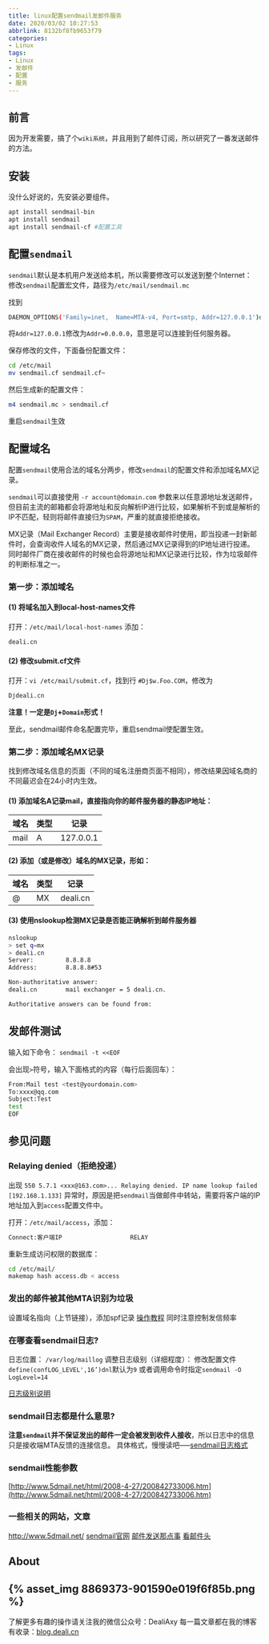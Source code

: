 ```yaml
---
title: linux配置sendmail发邮件服务
date: 2020/03/02 10:27:53
abbrlink: 8132bf8fb9653f79
categories:
- Linux
tags:
- Linux
- 发邮件
- 配置
- 服务
---
```

## 前言
因为开发需要，搞了个`wiki系统`，并且用到了邮件订阅，所以研究了一番发送邮件的方法。

## 安装
没什么好说的，先安装必要组件。

```bash
apt install sendmail-bin
apt install sendmail
apt install sendmail-cf #配置工具
```

## 配置`sendmail`
`sendmail`默认是本机用户发送给本机，所以需要修改可以发送到整个Internet：
修改`sendmail`配置宏文件，路径为`/etc/mail/sendmail.mc`

找到
```bash
DAEMON_OPTIONS('Family=inet,  Name=MTA-v4, Port=smtp, Addr=127.0.0.1')dnl
```
将`Addr=127.0.0.1`修改为`Addr=0.0.0.0`，意思是可以连接到任何服务器。

保存修改的文件，下面备份配置文件：

```bash
cd /etc/mail
mv sendmail.cf sendmail.cf~
```

然后生成新的配置文件：
```bash
m4 sendmail.mc > sendmail.cf
```

重启`sendmail`生效

## 配置域名
配置`sendmail`使用合法的域名分两步，修改`sendmail`的配置文件和添加域名MX记录。

`sendmail`可以直接使用 `-r account@domain.com` 参数来以任意源地址发送邮件，但目前主流的邮箱都会将源地址和反向解析IP进行比较，如果解析不到或是解析的IP不匹配，轻则将邮件直接归为`SPAM`，严重的就直接拒绝接收。

MX记录（Mail Exchanger Record）主要是接收邮件时使用，即当投递一封新邮件时，会查询收件人域名的MX记录，然后通过MX记录得到的IP地址进行投递。同时邮件厂商在接收邮件的时候也会将源地址和MX记录进行比较，作为垃圾邮件的判断标准之一。

### 第一步：添加域名
#### (1) 将域名加入到local-host-names文件
打开：`/etc/mail/local-host-names`
添加：
```bash
deali.cn
```
#### (2) 修改submit.cf文件
打开：`vi /etc/mail/submit.cf`，找到行 `#Dj$w.Foo.COM`，修改为
```bash
Djdeali.cn
```
**注意！一定是`Dj`+`Domain`形式！**

至此，sendmail邮件命名配置完毕，重启sendmail使配置生效。

### 第二步：添加域名MX记录
找到修改域名信息的页面（不同的域名注册商页面不相同），修改结果因域名商的不同最迟会在24小时内生效。
#### (1) 添加域名A记录mail，直接指向你的邮件服务器的静态IP地址：
域名 | 类型 | 记录
--- | ---- | ----
mail | A | 127.0.0.1

#### (2) 添加（或是修改）域名的MX记录，形如：
域名 | 类型 | 记录
--- | ---- | ----
@   | MX   | deali.cn

#### (3) 使用nslookup检测MX记录是否能正确解析到邮件服务器
```bash
nslookup
> set q=mx
> deali.cn
Server:         8.8.8.8
Address:        8.8.8.8#53

Non-authoritative answer:
deali.cn        mail exchanger = 5 deali.cn.

Authoritative answers can be found from:
```

## 发邮件测试
输入如下命令：
`sendmail -t <<EOF`

会出现`>`符号，输入下面格式的内容（每行后面回车）：
```bash
From:Mail test <test@yourdomain.com>
To:xxxx@qq.com
Subject:Test
test
EOF
```

## 参见问题
### Relaying denied（拒绝投递）
出现 `550 5.7.1 <xxx@163.com>... Relaying denied. IP name lookup failed [192.168.1.133]` 异常时，原因是把`sendmail`当做邮件中转站，需要将客户端的IP地址加入到`access`配置文件中。

打开：`/etc/mail/access`，添加：
```bash
Connect:客户端IP                   RELAY
```

重新生成访问权限的数据库：
```bash
cd /etc/mail/
makemap hash access.db < access 
```

### 发出的邮件被其他MTA识别为垃圾
设置域名指向（上节链接），添加spf记录 [操作教程](https://www.renfei.org/blog/introduction-to-spf.html)
同时注意控制发信频率

### 在哪查看sendmail日志?
日志位置： `/var/log/maillog`
调整日志级别（详细程度）： 修改配置文件`define(confLOG_LEVEL',16’)dnl`默认为`9`
或者调用命令时指定`sendmail -O LogLevel=14`

[日志级别说明](http://www-01.ibm.com/support/knowledgecenter/ssw_aix_71/com.ibm.aix.networkcomm/sendmail_debugflags.htm?lang=zh)

### sendmail日志都是什么意思?
**注意`sendmail`并不保证发出的邮件一定会被发到收件人接收**，所以日志中的信息只是接收端MTA反馈的连接信息。
具体格式，慢慢读吧—–[sendmail日志格式](http://www.softpanorama.net/Mail/Sendmail/sendmail_logs_format.shtml)

### sendmail性能参数
[http://www.5dmail.net/html/2008-4-27/200842733006.htm](http://www.5dmail.net/html/2008-4-27/200842733006.htm)

### 一些相关的网站，文章
http://www.5dmail.net/
[sendmail官网](https://www.sendmail.com/sm/open_source/)
[邮件发送那点事](http://park.jobdeer.com/discussion/19/%E9%82%AE%E4%BB%B6%E5%8F%91%E9%80%81%E9%82%A3%E7%82%B9%E4%BA%8B)
[看邮件头](http://www.qqexmail.net/tips/st_security_look_head.asp)



## About
{% asset_img 8869373-901590e019f6f85b.png %}
---------------
了解更多有趣的操作请关注我的微信公众号：DealiAxy
每一篇文章都在我的博客有收录：[blog.deali.cn](http://blog.deali.cn)
